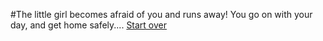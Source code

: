 #The little girl becomes afraid of you and runs away! 
You go on with your day, and get home safely....
 [Start over](../start-page)